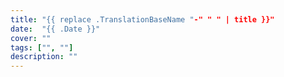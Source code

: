 ```yaml
---
title: "{{ replace .TranslationBaseName "-" " " | title }}"
date:  "{{ .Date }}"
cover: ""
tags: ["", ""]
description: ""
---
```


